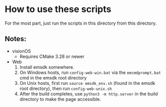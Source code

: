 # How to use these scripts

For the most part, just run the scripts in this directory from this directory. 

## Notes:
- visionOS
	- Requires CMake 3.28 or newer
- Web
 	1. Install emsdk somewhere.
  	2. On Windows hosts, run `config-web-win.bat` via the `emcmdprompt.bat` cmd in the emsdk root directory
	3. On Unix hosts, first run `source emsdk_env.sh` (found in the emsdk root directory), then run `config-web-unix.sh` 
	4. After the build completes, use `python3 -m http.server` in the build directory to make the page accessible. 